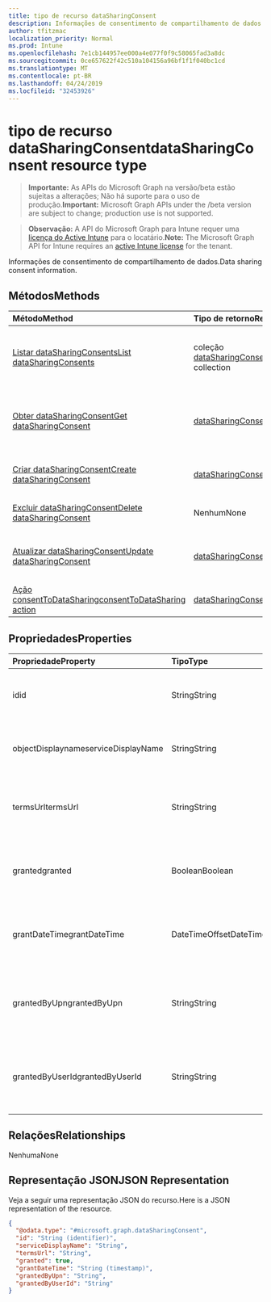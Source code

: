 ```yaml
---
title: tipo de recurso dataSharingConsent
description: Informações de consentimento de compartilhamento de dados.
author: tfitzmac
localization_priority: Normal
ms.prod: Intune
ms.openlocfilehash: 7e1cb144957ee000a4e077f0f9c58065fad3a8dc
ms.sourcegitcommit: 0ce657622f42c510a104156a96bf1f1f040bc1cd
ms.translationtype: MT
ms.contentlocale: pt-BR
ms.lasthandoff: 04/24/2019
ms.locfileid: "32453926"
---
```

# <a name="datasharingconsent-resource-type"></a><span data-ttu-id="d6d1d-103">tipo de recurso dataSharingConsent</span><span class="sxs-lookup"><span data-stu-id="d6d1d-103">dataSharingConsent resource type</span></span>

> <span data-ttu-id="d6d1d-104">**Importante:** As APIs do Microsoft Graph na versão/beta estão sujeitas a alterações; Não há suporte para o uso de produção.</span><span class="sxs-lookup"><span data-stu-id="d6d1d-104">**Important:** Microsoft Graph APIs under the /beta version are subject to change; production use is not supported.</span></span>

> <span data-ttu-id="d6d1d-105">**Observação:** A API do Microsoft Graph para Intune requer uma [licença do Active Intune](https://go.microsoft.com/fwlink/?linkid=839381) para o locatário.</span><span class="sxs-lookup"><span data-stu-id="d6d1d-105">**Note:** The Microsoft Graph API for Intune requires an [active Intune license](https://go.microsoft.com/fwlink/?linkid=839381) for the tenant.</span></span>

<span data-ttu-id="d6d1d-106">Informações de consentimento de compartilhamento de dados.</span><span class="sxs-lookup"><span data-stu-id="d6d1d-106">Data sharing consent information.</span></span>

## <a name="methods"></a><span data-ttu-id="d6d1d-107">Métodos</span><span class="sxs-lookup"><span data-stu-id="d6d1d-107">Methods</span></span>
|<span data-ttu-id="d6d1d-108">Método</span><span class="sxs-lookup"><span data-stu-id="d6d1d-108">Method</span></span>|<span data-ttu-id="d6d1d-109">Tipo de retorno</span><span class="sxs-lookup"><span data-stu-id="d6d1d-109">Return Type</span></span>|<span data-ttu-id="d6d1d-110">Descrição</span><span class="sxs-lookup"><span data-stu-id="d6d1d-110">Description</span></span>|
|:---|:---|:---|
|[<span data-ttu-id="d6d1d-111">Listar dataSharingConsents</span><span class="sxs-lookup"><span data-stu-id="d6d1d-111">List dataSharingConsents</span></span>](../api/intune-devices-datasharingconsent-list.md)|<span data-ttu-id="d6d1d-112">coleção [dataSharingConsent](../resources/intune-devices-datasharingconsent.md)</span><span class="sxs-lookup"><span data-stu-id="d6d1d-112">[dataSharingConsent](../resources/intune-devices-datasharingconsent.md) collection</span></span>|<span data-ttu-id="d6d1d-113">Listar Propriedades e relações dos objetos [dataSharingConsent](../resources/intune-devices-datasharingconsent.md) .</span><span class="sxs-lookup"><span data-stu-id="d6d1d-113">List properties and relationships of the [dataSharingConsent](../resources/intune-devices-datasharingconsent.md) objects.</span></span>|
|[<span data-ttu-id="d6d1d-114">Obter dataSharingConsent</span><span class="sxs-lookup"><span data-stu-id="d6d1d-114">Get dataSharingConsent</span></span>](../api/intune-devices-datasharingconsent-get.md)|[<span data-ttu-id="d6d1d-115">dataSharingConsent</span><span class="sxs-lookup"><span data-stu-id="d6d1d-115">dataSharingConsent</span></span>](../resources/intune-devices-datasharingconsent.md)|<span data-ttu-id="d6d1d-116">Leia as propriedades e as relações do objeto [dataSharingConsent](../resources/intune-devices-datasharingconsent.md) .</span><span class="sxs-lookup"><span data-stu-id="d6d1d-116">Read properties and relationships of the [dataSharingConsent](../resources/intune-devices-datasharingconsent.md) object.</span></span>|
|[<span data-ttu-id="d6d1d-117">Criar dataSharingConsent</span><span class="sxs-lookup"><span data-stu-id="d6d1d-117">Create dataSharingConsent</span></span>](../api/intune-devices-datasharingconsent-create.md)|[<span data-ttu-id="d6d1d-118">dataSharingConsent</span><span class="sxs-lookup"><span data-stu-id="d6d1d-118">dataSharingConsent</span></span>](../resources/intune-devices-datasharingconsent.md)|<span data-ttu-id="d6d1d-119">Criar um novo objeto [dataSharingConsent](../resources/intune-devices-datasharingconsent.md) .</span><span class="sxs-lookup"><span data-stu-id="d6d1d-119">Create a new [dataSharingConsent](../resources/intune-devices-datasharingconsent.md) object.</span></span>|
|[<span data-ttu-id="d6d1d-120">Excluir dataSharingConsent</span><span class="sxs-lookup"><span data-stu-id="d6d1d-120">Delete dataSharingConsent</span></span>](../api/intune-devices-datasharingconsent-delete.md)|<span data-ttu-id="d6d1d-121">Nenhum</span><span class="sxs-lookup"><span data-stu-id="d6d1d-121">None</span></span>|<span data-ttu-id="d6d1d-122">Exclui [dataSharingConsent](../resources/intune-devices-datasharingconsent.md).</span><span class="sxs-lookup"><span data-stu-id="d6d1d-122">Deletes a [dataSharingConsent](../resources/intune-devices-datasharingconsent.md).</span></span>|
|[<span data-ttu-id="d6d1d-123">Atualizar dataSharingConsent</span><span class="sxs-lookup"><span data-stu-id="d6d1d-123">Update dataSharingConsent</span></span>](../api/intune-devices-datasharingconsent-update.md)|[<span data-ttu-id="d6d1d-124">dataSharingConsent</span><span class="sxs-lookup"><span data-stu-id="d6d1d-124">dataSharingConsent</span></span>](../resources/intune-devices-datasharingconsent.md)|<span data-ttu-id="d6d1d-125">Atualiza as propriedades de um objeto [dataSharingConsent](../resources/intune-devices-datasharingconsent.md) .</span><span class="sxs-lookup"><span data-stu-id="d6d1d-125">Update the properties of a [dataSharingConsent](../resources/intune-devices-datasharingconsent.md) object.</span></span>|
|[<span data-ttu-id="d6d1d-126">Ação consentToDataSharing</span><span class="sxs-lookup"><span data-stu-id="d6d1d-126">consentToDataSharing action</span></span>](../api/intune-devices-datasharingconsent-consenttodatasharing.md)|[<span data-ttu-id="d6d1d-127">dataSharingConsent</span><span class="sxs-lookup"><span data-stu-id="d6d1d-127">dataSharingConsent</span></span>](../resources/intune-devices-datasharingconsent.md)|<span data-ttu-id="d6d1d-128">Ainda não documentado</span><span class="sxs-lookup"><span data-stu-id="d6d1d-128">Not yet documented</span></span>|

## <a name="properties"></a><span data-ttu-id="d6d1d-129">Propriedades</span><span class="sxs-lookup"><span data-stu-id="d6d1d-129">Properties</span></span>
|<span data-ttu-id="d6d1d-130">Propriedade</span><span class="sxs-lookup"><span data-stu-id="d6d1d-130">Property</span></span>|<span data-ttu-id="d6d1d-131">Tipo</span><span class="sxs-lookup"><span data-stu-id="d6d1d-131">Type</span></span>|<span data-ttu-id="d6d1d-132">Descrição</span><span class="sxs-lookup"><span data-stu-id="d6d1d-132">Description</span></span>|
|:---|:---|:---|
|<span data-ttu-id="d6d1d-133">id</span><span class="sxs-lookup"><span data-stu-id="d6d1d-133">id</span></span>|<span data-ttu-id="d6d1d-134">String</span><span class="sxs-lookup"><span data-stu-id="d6d1d-134">String</span></span>|<span data-ttu-id="d6d1d-135">A ID de consentimento de compartilhamento de dados</span><span class="sxs-lookup"><span data-stu-id="d6d1d-135">The data sharing consent Id</span></span>|
|<span data-ttu-id="d6d1d-136">objectDisplayname</span><span class="sxs-lookup"><span data-stu-id="d6d1d-136">serviceDisplayName</span></span>|<span data-ttu-id="d6d1d-137">String</span><span class="sxs-lookup"><span data-stu-id="d6d1d-137">String</span></span>|<span data-ttu-id="d6d1d-138">O nome de exibição do fluxo de trabalho do serviço</span><span class="sxs-lookup"><span data-stu-id="d6d1d-138">The display name of the service work flow</span></span>|
|<span data-ttu-id="d6d1d-139">termsUrl</span><span class="sxs-lookup"><span data-stu-id="d6d1d-139">termsUrl</span></span>|<span data-ttu-id="d6d1d-140">String</span><span class="sxs-lookup"><span data-stu-id="d6d1d-140">String</span></span>|<span data-ttu-id="d6d1d-141">O TermsUrl para o consentimento de compartilhamento de dados</span><span class="sxs-lookup"><span data-stu-id="d6d1d-141">The TermsUrl for the data sharing consent</span></span>|
|<span data-ttu-id="d6d1d-142">granted</span><span class="sxs-lookup"><span data-stu-id="d6d1d-142">granted</span></span>|<span data-ttu-id="d6d1d-143">Boolean</span><span class="sxs-lookup"><span data-stu-id="d6d1d-143">Boolean</span></span>|<span data-ttu-id="d6d1d-144">O Estado concedido para o consentimento de compartilhamento de dados</span><span class="sxs-lookup"><span data-stu-id="d6d1d-144">The granted state for the data sharing consent</span></span>|
|<span data-ttu-id="d6d1d-145">grantDateTime</span><span class="sxs-lookup"><span data-stu-id="d6d1d-145">grantDateTime</span></span>|<span data-ttu-id="d6d1d-146">DateTimeOffset</span><span class="sxs-lookup"><span data-stu-id="d6d1d-146">DateTimeOffset</span></span>|<span data-ttu-id="d6d1d-147">O consentimento de tempo foi concedido para esta conta</span><span class="sxs-lookup"><span data-stu-id="d6d1d-147">The time consent was granted for this account</span></span>|
|<span data-ttu-id="d6d1d-148">grantedByUpn</span><span class="sxs-lookup"><span data-stu-id="d6d1d-148">grantedByUpn</span></span>|<span data-ttu-id="d6d1d-149">String</span><span class="sxs-lookup"><span data-stu-id="d6d1d-149">String</span></span>|<span data-ttu-id="d6d1d-150">O UPN do usuário que concedeu o consentimento para esta conta</span><span class="sxs-lookup"><span data-stu-id="d6d1d-150">The Upn of the user that granted consent for this account</span></span>|
|<span data-ttu-id="d6d1d-151">grantedByUserId</span><span class="sxs-lookup"><span data-stu-id="d6d1d-151">grantedByUserId</span></span>|<span data-ttu-id="d6d1d-152">String</span><span class="sxs-lookup"><span data-stu-id="d6d1d-152">String</span></span>|<span data-ttu-id="d6d1d-153">O UserId do usuário que concedeu o consentimento para esta conta</span><span class="sxs-lookup"><span data-stu-id="d6d1d-153">The UserId of the user that granted consent for this account</span></span>|

## <a name="relationships"></a><span data-ttu-id="d6d1d-154">Relações</span><span class="sxs-lookup"><span data-stu-id="d6d1d-154">Relationships</span></span>
<span data-ttu-id="d6d1d-155">Nenhuma</span><span class="sxs-lookup"><span data-stu-id="d6d1d-155">None</span></span>

## <a name="json-representation"></a><span data-ttu-id="d6d1d-156">Representação JSON</span><span class="sxs-lookup"><span data-stu-id="d6d1d-156">JSON Representation</span></span>
<span data-ttu-id="d6d1d-157">Veja a seguir uma representação JSON do recurso.</span><span class="sxs-lookup"><span data-stu-id="d6d1d-157">Here is a JSON representation of the resource.</span></span>
<!-- {
  "blockType": "resource",
  "keyProperty": "id",
  "@odata.type": "microsoft.graph.dataSharingConsent"
}
-->
``` json
{
  "@odata.type": "#microsoft.graph.dataSharingConsent",
  "id": "String (identifier)",
  "serviceDisplayName": "String",
  "termsUrl": "String",
  "granted": true,
  "grantDateTime": "String (timestamp)",
  "grantedByUpn": "String",
  "grantedByUserId": "String"
}
```





